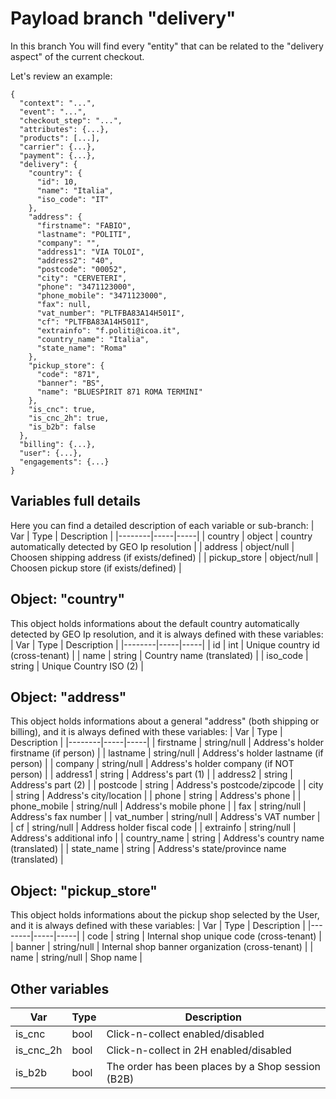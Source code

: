 # Payload branch "delivery"

In this branch You will find every "entity" that can be related to the "delivery aspect" of the current checkout.

Let's review an example:

```js{9-39}
{
  "context": "...",
  "event": "...",
  "checkout_step": "...",
  "attributes": {...},
  "products": [...],
  "carrier": {...},
  "payment": {...},
  "delivery": {
    "country": {
      "id": 10,
      "name": "Italia",
      "iso_code": "IT"
    },
    "address": {
      "firstname": "FABIO",
      "lastname": "POLITI",
      "company": "",
      "address1": "VIA TOLOI",
      "address2": "40",
      "postcode": "00052",
      "city": "CERVETERI",
      "phone": "3471123000",
      "phone_mobile": "3471123000",
      "fax": null,
      "vat_number": "PLTFBA83A14H501I",
      "cf": "PLTFBA83A14H501I",
      "extrainfo": "f.politi@icoa.it",
      "country_name": "Italia",
      "state_name": "Roma"
    },
    "pickup_store": {
      "code": "871",
      "banner": "BS",
      "name": "BLUESPIRIT 871 ROMA TERMINI"
    },
    "is_cnc": true,
    "is_cnc_2h": true,
    "is_b2b": false
  },
  "billing": {...},
  "user": {...},
  "engagements": {...}
}
```
## Variables full details
Here you can find a detailed description of each variable or sub-branch:
| <span style="white-space: nowrap; text-align:center">Var</span> | Type | Description |
|--------|-----|-----|
| <span style="white-space: nowrap;">country</span> | <span style="white-space: nowrap;">object</span> | country automatically detected by GEO Ip resolution |
| <span style="white-space: nowrap;">address</span> | <span style="white-space: nowrap;">object/null</span> | Choosen shipping address (if exists/defined)  |
| <span style="white-space: nowrap;">pickup_store</span> | <span style="white-space: nowrap;">object/null</span> | Choosen pickup store (if exists/defined)  |

## Object: "country"
This object holds informations about the default country automatically detected by GEO Ip resolution, and it is always defined with these variables:
| <span style="white-space: nowrap; text-align:center">Var</span> | Type | Description |
|--------|-----|-----|
| <span style="white-space: nowrap;">id</span> | <span style="white-space: nowrap;">int</span> | Unique country id (cross-tenant) |
| <span style="white-space: nowrap;">name</span> | <span style="white-space: nowrap;">string</span> | Country name (translated) |
| <span style="white-space: nowrap;">iso_code</span> | <span style="white-space: nowrap;">string</span> | Unique Country ISO (2) |

## Object: "address"
This object holds informations about a general "address" (both shipping or billing), and it is always defined with these variables:
| <span style="white-space: nowrap; text-align:center">Var</span> | Type | Description |
|--------|-----|-----|
| <span style="white-space: nowrap;">firstname</span> | <span style="white-space: nowrap;">string/null</span> | Address's holder firstname (if person) |
| <span style="white-space: nowrap;">lastname</span> | <span style="white-space: nowrap;">string/null</span> | Address's holder lastname (if person) |
| <span style="white-space: nowrap;">company</span> | <span style="white-space: nowrap;">string/null</span> | Address's holder company (if NOT person) |
| <span style="white-space: nowrap;">address1</span> | <span style="white-space: nowrap;">string</span> | Address's part (1) |
| <span style="white-space: nowrap;">address2</span> | <span style="white-space: nowrap;">string</span> | Address's part (2) |
| <span style="white-space: nowrap;">postcode</span> | <span style="white-space: nowrap;">string</span> | Address's postcode/zipcode |
| <span style="white-space: nowrap;">city</span> | <span style="white-space: nowrap;">string</span> | Address's city/location |
| <span style="white-space: nowrap;">phone</span> | <span style="white-space: nowrap;">string</span> | Address's phone |
| <span style="white-space: nowrap;">phone_mobile</span> | <span style="white-space: nowrap;">string/null</span> | Address's mobile phone |
| <span style="white-space: nowrap;">fax</span> | <span style="white-space: nowrap;">string/null</span> | Address's fax number |
| <span style="white-space: nowrap;">vat_number</span> | <span style="white-space: nowrap;">string/null</span> | Address's VAT number |
| <span style="white-space: nowrap;">cf</span> | <span style="white-space: nowrap;">string/null</span> | Address holder fiscal code |
| <span style="white-space: nowrap;">extrainfo</span> | <span style="white-space: nowrap;">string/null</span> | Address's additional info |
| <span style="white-space: nowrap;">country_name</span> | <span style="white-space: nowrap;">string</span> | Address's country name (translated) |
| <span style="white-space: nowrap;">state_name</span> | <span style="white-space: nowrap;">string</span> | Address's state/province name (translated) |

## Object: "pickup_store"
This object holds informations about the pickup shop selected by the User, and it is always defined with these variables:
| <span style="white-space: nowrap; text-align:center">Var</span> | Type | Description |
|--------|-----|-----|
| <span style="white-space: nowrap;">code</span> | <span style="white-space: nowrap;">string</span> | Internal shop unique code (cross-tenant) |
| <span style="white-space: nowrap;">banner</span> | <span style="white-space: nowrap;">string/null</span> | Internal shop banner organization (cross-tenant) |
| <span style="white-space: nowrap;">name</span> | <span style="white-space: nowrap;">string/null</span> | Shop name |


## Other variables
| <span style="white-space: nowrap; text-align:center">Var</span> | Type | Description |
|--------|-----|-----|
| <span style="white-space: nowrap;">is_cnc</span> | <span style="white-space: nowrap;">bool</span> | Click-n-collect enabled/disabled |
| <span style="white-space: nowrap;">is_cnc_2h</span> | <span style="white-space: nowrap;">bool</span> | Click-n-collect in 2H enabled/disabled |
| <span style="white-space: nowrap;">is_b2b</span> | <span style="white-space: nowrap;">bool</span> | The order has been places by a Shop session (B2B) |
